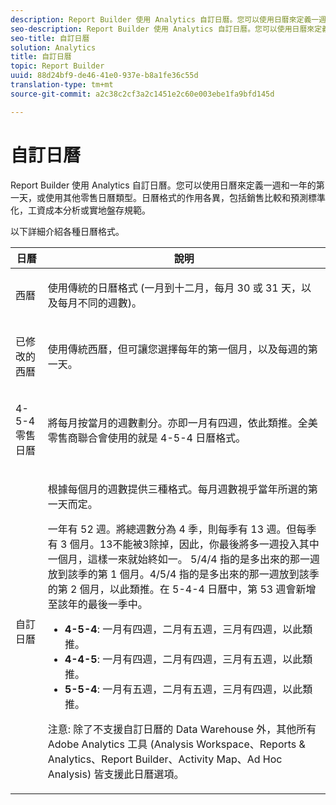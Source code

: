```yaml
---
description: Report Builder 使用 Analytics 自訂日曆。您可以使用日曆來定義一週和一年的第一天，或使用其他零售日曆類型。日曆格式的作用各異，包括銷售比較和預測標準化，工資成本分析或實地盤存規範。
seo-description: Report Builder 使用 Analytics 自訂日曆。您可以使用日曆來定義一週和一年的第一天，或使用其他零售日曆類型。日曆格式的作用各異，包括銷售比較和預測標準化，工資成本分析或實地盤存規範。
seo-title: 自訂日曆
solution: Analytics
title: 自訂日曆
topic: Report Builder
uuid: 88d24bf9-de46-41e0-937e-b8a1fe36c55d
translation-type: tm+mt
source-git-commit: a2c38c2cf3a2c1451e2c60e003ebe1fa9bfd145d

---
```



# 自訂日曆

Report Builder 使用 Analytics 自訂日曆。您可以使用日曆來定義一週和一年的第一天，或使用其他零售日曆類型。日曆格式的作用各異，包括銷售比較和預測標準化，工資成本分析或實地盤存規範。

以下詳細介紹各種日曆格式。

<table id="table_E609632569EB499184E56618C2CEF742"> 
 <thead> 
  <tr> 
   <th colname="col1" class="entry"> 日曆 </th> 
   <th colname="col2" class="entry"> 說明 </th> 
  </tr> 
 </thead>
 <tbody> 
  <tr> 
   <td colname="col1"> <p>西曆 </p> </td> 
   <td colname="col2"> <p> 使用傳統的日曆格式 (一月到十二月，每月 30 或 31 天，以及每月不同的週數)。 </p> </td> 
  </tr> 
  <tr> 
   <td colname="col1"> <p>已修改的西曆 </p> </td> 
   <td colname="col2"> <p> 使用傳統西曆，但可讓您選擇每年的第一個月，以及每週的第一天。 </p> </td> 
  </tr> 
  <tr> 
   <td colname="col1"> <p>4-5-4 零售日曆 </p> </td> 
   <td colname="col2"> <p> 將每月按當月的週數劃分。亦即一月有四週，依此類推。全美零售商聯合會使用的就是 4-5-4 日曆格式。 </p> </td> 
  </tr> 
  <tr> 
   <td colname="col1"> <p>自訂日曆 </p> </td> 
   <td colname="col2"> <p> 根據每個月的週數提供三種格式。每月週數視乎當年所選的第一天而定。 </p> <p>一年有 52 週。將總週數分為 4 季，則每季有 13 週。但每季有 3 個月。13不能被3除掉，因此，你最後將多一週投入其中一個月，這樣一來就始終如一。 5/4/4 指的是多出來的那一週放到該季的第 1 個月。4/5/4 指的是多出來的那一週放到該季的第 2 個月，以此類推。在 5-4-4 日曆中，第 53 週會新增至該年的最後一季中。 </p> 
    <ul id="ul_1579FD106A47419486B03E248A5E6ED5"> 
     <li id="li_E9B9E8F03E324DBDA9139C2D0D599092"><b>4-5-4</b>: 一月有四週，二月有五週，三月有四週，以此類推。 </li> 
     <li id="li_D0675DBDEC4641D2A8645B5CDFC565AB"><b>4-4-5</b>: 一月有四週，二月有四週，三月有五週，以此類推。 </li> 
     <li id="li_6743BBB9AC9A4CFEAA0CBCE51052BC29"><b>5-5-4</b>: 一月有五週，二月有五週，三月有四週，以此類推。 </li> 
    </ul> <p>注意: 除了不支援自訂日曆的 Data Warehouse 外，其他所有 Adobe Analytics 工具 (Analysis Workspace、Reports &amp; Analytics、Report Builder、Activity Map、Ad Hoc Analysis) 皆支援此日曆選項。 </p> </td> 
  </tr> 
 </tbody> 
</table>

